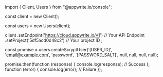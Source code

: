 import { Client,  Users } from "@appwrite.io/console";

const client = new Client();

const users = new Users(client);

client
    .setEndpoint('https://cloud.appwrite.io/v1') // Your API Endpoint
    .setProject('5df5acd0d48c2') // Your project ID
;

const promise = users.createScryptUser('[USER_ID]', 'email@example.com', 'password', '[PASSWORD_SALT]', null, null, null, null);

promise.then(function (response) {
    console.log(response); // Success
}, function (error) {
    console.log(error); // Failure
});